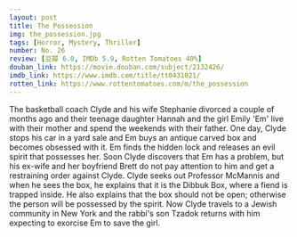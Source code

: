 ```yaml
---
layout: post 
title: The Possession
img: the_possession.jpg
tags: [Horror, Mystery, Thriller]
number: No. 26
review: [豆瓣 6.0, IMDb 5.9, Rotten Tomatoes 40%]
douban_link: https://movie.douban.com/subject/2132426/
imdb_link: https://www.imdb.com/title/tt0431021/
rotten_link: https://www.rottentomatoes.com/m/the_possession
---
```


The basketball coach Clyde and his wife Stephanie divorced a couple of months ago and their teenage daughter Hannah and the girl Emily 'Em' live with their mother and spend the weekends with their father. One day, Clyde stops his car in a yard sale and Em buys an antique carved box and becomes obsessed with it. Em finds the hidden lock and releases an evil spirit that possesses her. Soon Clyde discovers that Em has a problem, but his ex-wife and her boyfriend Brett do not pay attention to him and get a restraining order against Clyde. Clyde seeks out Professor McMannis and when he sees the box, he explains that it is the Dibbuk Box, where a fiend is trapped inside. He also explains that the box should not be open; otherwise the person will be possessed by the spirit. Now Clyde travels to a Jewish community in New York and the rabbi's son Tzadok returns with him expecting to exorcise Em to save the girl.